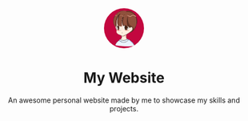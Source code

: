 <div align="center">
   <img width=80 style="border-radius:50%" height=80 src="./images/rishikesh-av.png"/>
   <h1 >My Website</h1>
   <p>An awesome personal website made by me to showcase my skills and projects.</p>
   
</div>
